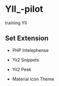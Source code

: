 # YII_-pilot
training YII

## Set Extension
- PHP Intelephense

- Yii2 Snippets

- Yii2 Peek

- Material Icon Theme

